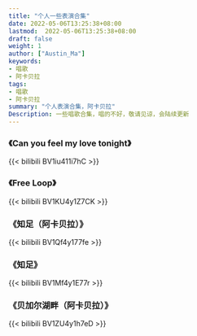 ```yaml
---
title: "个人一些表演合集"
date: 2022-05-06T13:25:38+08:00
lastmod:  2022-05-06T13:25:38+08:00
draft: false
weight: 1
author: ["Austin_Ma"]
keywords:
- 唱歌
- 阿卡贝拉
tags:
- 唱歌
- 阿卡贝拉
summary: "个人表演合集，阿卡贝拉"
Description: 一些唱歌合集，唱的不好，敬请见谅，会陆续更新
---
```

### 《Can you feel my love tonight》
{{< bilibili BV1iu411i7hC >}}

### 《Free Loop》
{{< bilibili BV1KU4y1Z7CK >}}

### 《知足（阿卡贝拉）》
{{< bilibili BV1Qf4y177fe >}}

### 《知足》
{{< bilibili BV1Mf4y1E77r >}}

### 《贝加尔湖畔（阿卡贝拉）》
{{< bilibili BV1ZU4y1h7eD >}}
